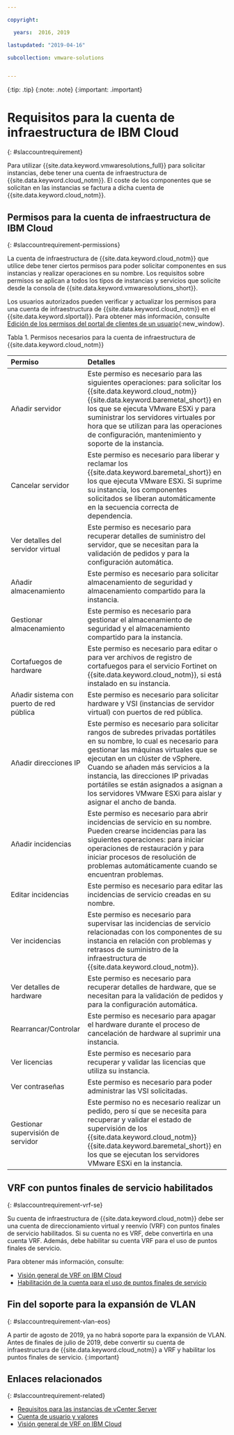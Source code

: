 ```yaml
---

copyright:

  years:  2016, 2019

lastupdated: "2019-04-16"

subcollection: vmware-solutions


---
```


{:tip: .tip}
{:note: .note}
{:important: .important}

# Requisitos para la cuenta de infraestructura de IBM Cloud
{: #slaccountrequirement}

Para utilizar {{site.data.keyword.vmwaresolutions_full}} para solicitar instancias, debe tener una cuenta de infraestructura de {{site.data.keyword.cloud_notm}}. El coste de los componentes que se solicitan en las instancias se factura a dicha cuenta de {{site.data.keyword.cloud_notm}}.

## Permisos para la cuenta de infraestructura de IBM Cloud
{: #slaccountrequirement-permissions}

La cuenta de infraestructura de {{site.data.keyword.cloud_notm}} que utilice debe tener ciertos permisos para poder solicitar componentes en sus instancias y realizar operaciones en su nombre. Los requisitos sobre permisos se aplican a todos los tipos de instancias y servicios que solicite desde la consola de {{site.data.keyword.vmwaresolutions_short}}.

Los usuarios autorizados pueden verificar y actualizar los permisos para una cuenta de infraestructura de {{site.data.keyword.cloud_notm}} en el {{site.data.keyword.slportal}}. Para obtener más información, consulte [Edición de los permisos del portal de clientes de un usuario](/docs/customer-portal?topic=customer-portal-customerportal_accuserprof#cp_editusercpperm){:new_window}.

Tabla 1. Permisos necesarios para la cuenta de infraestructura de {{site.data.keyword.cloud_notm}}

| Permiso         | Detalles                                 |
|:------------------ |:--------------------------------------- |
| Añadir servidor | Este permiso es necesario para las siguientes operaciones: para solicitar los {{site.data.keyword.cloud_notm}} {{site.data.keyword.baremetal_short}} en los que se ejecuta VMware ESXi y para suministrar los servidores virtuales por hora que se utilizan para las operaciones de configuración, mantenimiento y soporte de la instancia. |
| Cancelar servidor | Este permiso es necesario para liberar y reclamar los {{site.data.keyword.baremetal_short}} en los que ejecuta VMware ESXi. Si suprime su instancia, los componentes solicitados se liberan automáticamente en la secuencia correcta de dependencia. |
| Ver detalles del servidor virtual | Este permiso es necesario para recuperar detalles de suministro del servidor, que se necesitan para la validación de pedidos y para la configuración automática. |
| Añadir almacenamiento | Este permiso es necesario para solicitar almacenamiento de seguridad y almacenamiento compartido para la instancia. |
| Gestionar almacenamiento | Este permiso es necesario para gestionar el almacenamiento de seguridad y el almacenamiento compartido para la instancia. |
| Cortafuegos de hardware | Este permiso es necesario para editar o para ver archivos de registro de cortafuegos para el servicio Fortinet on {{site.data.keyword.cloud_notm}}, si está instalado en su instancia. |
| Añadir sistema con puerto de red pública | Este permiso es necesario para solicitar hardware y VSI (instancias de servidor virtual) con puertos de red pública. |
| Añadir direcciones IP | Este permiso es necesario para solicitar rangos de subredes privadas portátiles en su nombre, lo cual es necesario para gestionar las máquinas virtuales que se ejecutan en un clúster de vSphere. Cuando se añaden más servicios a la instancia, las direcciones IP privadas portátiles se están asignados a asignan a los servidores VMware ESXi para aislar y asignar el ancho de banda. |
| Añadir incidencias | Este permiso es necesario para abrir incidencias de servicio en su nombre. Pueden crearse incidencias para las siguientes operaciones: para iniciar operaciones de restauración y para iniciar procesos de resolución de problemas automáticamente cuando se encuentran problemas. |
| Editar incidencias | Este permiso es necesario para editar las incidencias de servicio creadas en su nombre. |
| Ver incidencias | Este permiso es necesario para supervisar las incidencias de servicio relacionadas con los componentes de su instancia en relación con problemas y retrasos de suministro de la infraestructura de {{site.data.keyword.cloud_notm}}. |
| Ver detalles de hardware | Este permiso es necesario para recuperar detalles de hardware, que se necesitan para la validación de pedidos y para la configuración automática. |
| Rearrancar/Controlar | Este permiso es necesario para apagar el hardware durante el proceso de cancelación de hardware al suprimir una instancia. |
| Ver licencias | Este permiso es necesario para recuperar y validar las licencias que utiliza su instancia. |
| Ver contraseñas | Este permiso es necesario para poder administrar las VSI solicitadas. |
| Gestionar supervisión de servidor | Este permiso no es necesario realizar un pedido, pero sí que se necesita para recuperar y validar el estado de supervisión de los {{site.data.keyword.cloud_notm}} {{site.data.keyword.baremetal_short}} en los que se ejecutan los servidores VMware ESXi en la instancia. |

## VRF con puntos finales de servicio habilitados
{: #slaccountrequirement-vrf-se}

Su cuenta de infraestructura de {{site.data.keyword.cloud_notm}} debe ser una cuenta de direccionamiento virtual y reenvío (VRF) con puntos finales de servicio habilitados. Si su cuenta no es VRF, debe convertirla en una cuenta VRF. Además, debe habilitar su cuenta VRF para el uso de puntos finales de servicio.

Para obtener más información, consulte:
* [Visión general de VRF on IBM Cloud](/docs/infrastructure/direct-link?topic=direct-link-overview-of-virtual-routing-and-forwarding-vrf-on-ibm-cloud)
* [Habilitación de la cuenta para el uso de puntos finales de servicio](/docs/services/service-endpoint?topic=service-endpoint-getting-started#cs_cli_install_steps)

## Fin del soporte para la expansión de VLAN
{: #slaccountrequirement-vlan-eos}

A partir de agosto de 2019, ya no habrá soporte para la expansión de VLAN. Antes de finales de julio de 2019, debe convertir su cuenta de infraestructura de {{site.data.keyword.cloud_notm}} a VRF y habilitar los puntos finales de servicio.
{:important}

## Enlaces relacionados
{: #slaccountrequirement-related}

* [Requisitos para las instancias de vCenter Server](/docs/services/vmwaresolutions/vcenter?topic=vmware-solutions-vc_planning)
* [Cuenta de usuario y valores](/docs/services/vmwaresolutions/vmonic?topic=vmware-solutions-useraccount)
* [Visión general de VRF on IBM Cloud](/docs/infrastructure/direct-link?topic=direct-link-overview-of-virtual-routing-and-forwarding-vrf-on-ibm-cloud)
